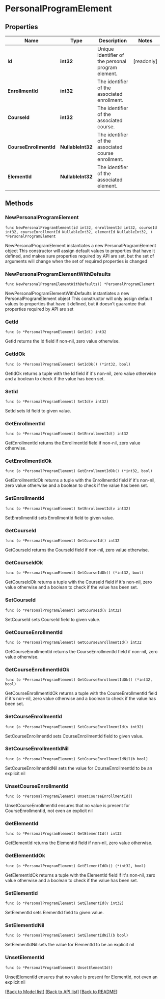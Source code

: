 # PersonalProgramElement

## Properties

Name | Type | Description | Notes
------------ | ------------- | ------------- | -------------
**Id** | **int32** | Unique identifier of the personal program element. | [readonly] 
**EnrollmentId** | **int32** | The identifier of the associated enrollment. | 
**CourseId** | **int32** | The identifier of the associated course. | 
**CourseEnrollmentId** | **NullableInt32** | The identifier of the associated course enrollment. | 
**ElementId** | **NullableInt32** | The identifier of the associated element. | 

## Methods

### NewPersonalProgramElement

`func NewPersonalProgramElement(id int32, enrollmentId int32, courseId int32, courseEnrollmentId NullableInt32, elementId NullableInt32, ) *PersonalProgramElement`

NewPersonalProgramElement instantiates a new PersonalProgramElement object
This constructor will assign default values to properties that have it defined,
and makes sure properties required by API are set, but the set of arguments
will change when the set of required properties is changed

### NewPersonalProgramElementWithDefaults

`func NewPersonalProgramElementWithDefaults() *PersonalProgramElement`

NewPersonalProgramElementWithDefaults instantiates a new PersonalProgramElement object
This constructor will only assign default values to properties that have it defined,
but it doesn't guarantee that properties required by API are set

### GetId

`func (o *PersonalProgramElement) GetId() int32`

GetId returns the Id field if non-nil, zero value otherwise.

### GetIdOk

`func (o *PersonalProgramElement) GetIdOk() (*int32, bool)`

GetIdOk returns a tuple with the Id field if it's non-nil, zero value otherwise
and a boolean to check if the value has been set.

### SetId

`func (o *PersonalProgramElement) SetId(v int32)`

SetId sets Id field to given value.


### GetEnrollmentId

`func (o *PersonalProgramElement) GetEnrollmentId() int32`

GetEnrollmentId returns the EnrollmentId field if non-nil, zero value otherwise.

### GetEnrollmentIdOk

`func (o *PersonalProgramElement) GetEnrollmentIdOk() (*int32, bool)`

GetEnrollmentIdOk returns a tuple with the EnrollmentId field if it's non-nil, zero value otherwise
and a boolean to check if the value has been set.

### SetEnrollmentId

`func (o *PersonalProgramElement) SetEnrollmentId(v int32)`

SetEnrollmentId sets EnrollmentId field to given value.


### GetCourseId

`func (o *PersonalProgramElement) GetCourseId() int32`

GetCourseId returns the CourseId field if non-nil, zero value otherwise.

### GetCourseIdOk

`func (o *PersonalProgramElement) GetCourseIdOk() (*int32, bool)`

GetCourseIdOk returns a tuple with the CourseId field if it's non-nil, zero value otherwise
and a boolean to check if the value has been set.

### SetCourseId

`func (o *PersonalProgramElement) SetCourseId(v int32)`

SetCourseId sets CourseId field to given value.


### GetCourseEnrollmentId

`func (o *PersonalProgramElement) GetCourseEnrollmentId() int32`

GetCourseEnrollmentId returns the CourseEnrollmentId field if non-nil, zero value otherwise.

### GetCourseEnrollmentIdOk

`func (o *PersonalProgramElement) GetCourseEnrollmentIdOk() (*int32, bool)`

GetCourseEnrollmentIdOk returns a tuple with the CourseEnrollmentId field if it's non-nil, zero value otherwise
and a boolean to check if the value has been set.

### SetCourseEnrollmentId

`func (o *PersonalProgramElement) SetCourseEnrollmentId(v int32)`

SetCourseEnrollmentId sets CourseEnrollmentId field to given value.


### SetCourseEnrollmentIdNil

`func (o *PersonalProgramElement) SetCourseEnrollmentIdNil(b bool)`

 SetCourseEnrollmentIdNil sets the value for CourseEnrollmentId to be an explicit nil

### UnsetCourseEnrollmentId
`func (o *PersonalProgramElement) UnsetCourseEnrollmentId()`

UnsetCourseEnrollmentId ensures that no value is present for CourseEnrollmentId, not even an explicit nil
### GetElementId

`func (o *PersonalProgramElement) GetElementId() int32`

GetElementId returns the ElementId field if non-nil, zero value otherwise.

### GetElementIdOk

`func (o *PersonalProgramElement) GetElementIdOk() (*int32, bool)`

GetElementIdOk returns a tuple with the ElementId field if it's non-nil, zero value otherwise
and a boolean to check if the value has been set.

### SetElementId

`func (o *PersonalProgramElement) SetElementId(v int32)`

SetElementId sets ElementId field to given value.


### SetElementIdNil

`func (o *PersonalProgramElement) SetElementIdNil(b bool)`

 SetElementIdNil sets the value for ElementId to be an explicit nil

### UnsetElementId
`func (o *PersonalProgramElement) UnsetElementId()`

UnsetElementId ensures that no value is present for ElementId, not even an explicit nil

[[Back to Model list]](../README.md#documentation-for-models) [[Back to API list]](../README.md#documentation-for-api-endpoints) [[Back to README]](../README.md)


